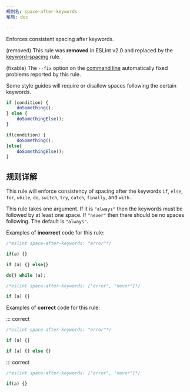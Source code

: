 ```yaml
---
规则名: space-after-keywords
布局: doc

---
```


Enforces consistent spacing after keywords.

(removed) This rule was **removed** in ESLint v2.0 and replaced by the [keyword-spacing](keyword-spacing) rule.

(fixable) The `--fix` option on the [command line](../user-guide/command-line-interface#--fix) automatically fixed problems reported by this rule.

Some style guides will require or disallow spaces following the certain keywords.

```js
if (condition) {
    doSomething();
} else {
    doSomethingElse();
}

if(condition) {
    doSomething();
}else{
    doSomethingElse();
}
```

## 规则详解

This rule will enforce consistency of spacing after the keywords `if`, `else`, `for`, `while`, `do`, `switch`, `try`, `catch`, `finally`, and `with`.

This rule takes one argument. If it is `"always"` then the keywords must be followed by at least one space. If `"never"`
then there should be no spaces following. The default is `"always"`.

Examples of **incorrect** code for this rule:



```js
/*eslint space-after-keywords: "error"*/

if(a) {}

if (a) {} else{}

do{} while (a);
```



```js
/*eslint space-after-keywords: ["error", "never"]*/

if (a) {}
```

Examples of **correct** code for this rule:

::: correct

```js
/*eslint space-after-keywords: "error"*/

if (a) {}

if (a) {} else {}
```

::: correct

```js
/*eslint space-after-keywords: ["error", "never"]*/

if(a) {}
```
